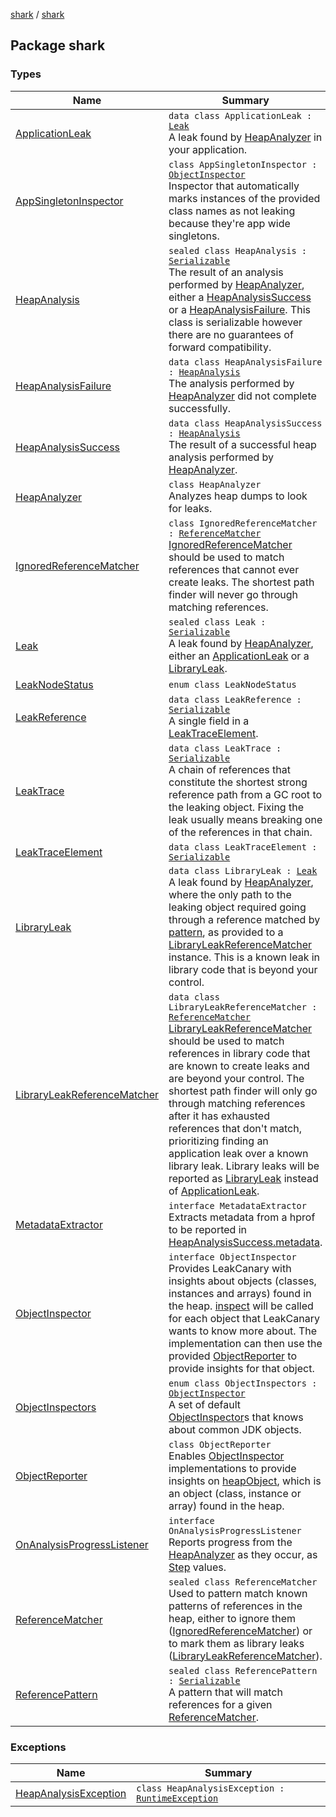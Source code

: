 [shark](../index.md) / [shark](./index.md)

## Package shark

### Types

| Name | Summary |
|---|---|
| [ApplicationLeak](-application-leak/index.md) | `data class ApplicationLeak : `[`Leak`](-leak/index.md)<br>A leak found by [HeapAnalyzer](-heap-analyzer/index.md) in your application. |
| [AppSingletonInspector](-app-singleton-inspector/index.md) | `class AppSingletonInspector : `[`ObjectInspector`](-object-inspector/index.md)<br>Inspector that automatically marks instances of the provided class names as not leaking because they're app wide singletons. |
| [HeapAnalysis](-heap-analysis/index.md) | `sealed class HeapAnalysis : `[`Serializable`](https://docs.oracle.com/javase/6/docs/api/java/io/Serializable.html)<br>The result of an analysis performed by [HeapAnalyzer](-heap-analyzer/index.md), either a [HeapAnalysisSuccess](-heap-analysis-success/index.md) or a [HeapAnalysisFailure](-heap-analysis-failure/index.md). This class is serializable however there are no guarantees of forward compatibility. |
| [HeapAnalysisFailure](-heap-analysis-failure/index.md) | `data class HeapAnalysisFailure : `[`HeapAnalysis`](-heap-analysis/index.md)<br>The analysis performed by [HeapAnalyzer](-heap-analyzer/index.md) did not complete successfully. |
| [HeapAnalysisSuccess](-heap-analysis-success/index.md) | `data class HeapAnalysisSuccess : `[`HeapAnalysis`](-heap-analysis/index.md)<br>The result of a successful heap analysis performed by [HeapAnalyzer](-heap-analyzer/index.md). |
| [HeapAnalyzer](-heap-analyzer/index.md) | `class HeapAnalyzer`<br>Analyzes heap dumps to look for leaks. |
| [IgnoredReferenceMatcher](-ignored-reference-matcher/index.md) | `class IgnoredReferenceMatcher : `[`ReferenceMatcher`](-reference-matcher/index.md)<br>[IgnoredReferenceMatcher](-ignored-reference-matcher/index.md) should be used to match references that cannot ever create leaks. The shortest path finder will never go through matching references. |
| [Leak](-leak/index.md) | `sealed class Leak : `[`Serializable`](https://docs.oracle.com/javase/6/docs/api/java/io/Serializable.html)<br>A leak found by [HeapAnalyzer](-heap-analyzer/index.md), either an [ApplicationLeak](-application-leak/index.md) or a [LibraryLeak](-library-leak/index.md). |
| [LeakNodeStatus](-leak-node-status/index.md) | `enum class LeakNodeStatus` |
| [LeakReference](-leak-reference/index.md) | `data class LeakReference : `[`Serializable`](https://docs.oracle.com/javase/6/docs/api/java/io/Serializable.html)<br>A single field in a [LeakTraceElement](-leak-trace-element/index.md). |
| [LeakTrace](-leak-trace/index.md) | `data class LeakTrace : `[`Serializable`](https://docs.oracle.com/javase/6/docs/api/java/io/Serializable.html)<br>A chain of references that constitute the shortest strong reference path from a GC root to the leaking object. Fixing the leak usually means breaking one of the references in that chain. |
| [LeakTraceElement](-leak-trace-element/index.md) | `data class LeakTraceElement : `[`Serializable`](https://docs.oracle.com/javase/6/docs/api/java/io/Serializable.html) |
| [LibraryLeak](-library-leak/index.md) | `data class LibraryLeak : `[`Leak`](-leak/index.md)<br>A leak found by [HeapAnalyzer](-heap-analyzer/index.md), where the only path to the leaking object required going through a reference matched by [pattern](-library-leak/pattern.md), as provided to a [LibraryLeakReferenceMatcher](-library-leak-reference-matcher/index.md) instance. This is a known leak in library code that is beyond your control. |
| [LibraryLeakReferenceMatcher](-library-leak-reference-matcher/index.md) | `data class LibraryLeakReferenceMatcher : `[`ReferenceMatcher`](-reference-matcher/index.md)<br>[LibraryLeakReferenceMatcher](-library-leak-reference-matcher/index.md) should be used to match references in library code that are known to create leaks and are beyond your control. The shortest path finder will only go through matching references after it has exhausted references that don't match, prioritizing finding an application leak over a known library leak. Library leaks will be reported as [LibraryLeak](-library-leak/index.md) instead of [ApplicationLeak](-application-leak/index.md). |
| [MetadataExtractor](-metadata-extractor/index.md) | `interface MetadataExtractor`<br>Extracts metadata from a hprof to be reported in [HeapAnalysisSuccess.metadata](-heap-analysis-success/metadata.md). |
| [ObjectInspector](-object-inspector/index.md) | `interface ObjectInspector`<br>Provides LeakCanary with insights about objects (classes, instances and arrays) found in the heap. [inspect](-object-inspector/inspect.md) will be called for each object that LeakCanary wants to know more about. The implementation can then use the provided [ObjectReporter](-object-reporter/index.md) to provide insights for that object. |
| [ObjectInspectors](-object-inspectors/index.md) | `enum class ObjectInspectors : `[`ObjectInspector`](-object-inspector/index.md)<br>A set of default [ObjectInspector](-object-inspector/index.md)s that knows about common JDK objects. |
| [ObjectReporter](-object-reporter/index.md) | `class ObjectReporter`<br>Enables [ObjectInspector](-object-inspector/index.md) implementations to provide insights on [heapObject](-object-reporter/heap-object.md), which is an object (class, instance or array) found in the heap. |
| [OnAnalysisProgressListener](-on-analysis-progress-listener/index.md) | `interface OnAnalysisProgressListener`<br>Reports progress from the [HeapAnalyzer](-heap-analyzer/index.md) as they occur, as [Step](-on-analysis-progress-listener/-step/index.md) values. |
| [ReferenceMatcher](-reference-matcher/index.md) | `sealed class ReferenceMatcher`<br>Used to pattern match known patterns of references in the heap, either to ignore them ([IgnoredReferenceMatcher](-ignored-reference-matcher/index.md)) or to mark them as library leaks ([LibraryLeakReferenceMatcher](-library-leak-reference-matcher/index.md)). |
| [ReferencePattern](-reference-pattern/index.md) | `sealed class ReferencePattern : `[`Serializable`](https://docs.oracle.com/javase/6/docs/api/java/io/Serializable.html)<br>A pattern that will match references for a given [ReferenceMatcher](-reference-matcher/index.md). |

### Exceptions

| Name | Summary |
|---|---|
| [HeapAnalysisException](-heap-analysis-exception/index.md) | `class HeapAnalysisException : `[`RuntimeException`](https://kotlinlang.org/api/latest/jvm/stdlib/kotlin/-runtime-exception/index.html) |
